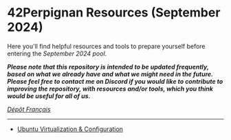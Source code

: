 # 42Perpignan Resources (September 2024)

Here you'll find helpful resources and tools to prepare yourself before entering the *September 2024 pool*.

***Please note that this repository is intended to be updated frequently, based on what we already have and what we might need in the future.
Please feel free to contact me on Discord if you would like to contribute to improving the repository, with resources and/or tools, which you think would be useful for all of us.***


*[Dépôt Français](#)*

---

- [Ubuntu Virtualization & Configuration](./ubuntu_virtualization_and_configuration.md)
